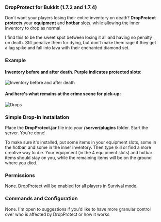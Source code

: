 ### DropProtect for Bukkit (1.7.2 and 1.7.4)

Don't want your players losing their entire inventory on death? **DropProtect protects** your **equipment** and **hotbar** slots, while allowing the inner inventory to drop as normal.

I find this to be the sweet spot between losing it all and having no penalty on death. Still penalize them for dying, but don't make them rage if they get a lag spike and fall into lava with their enchanted diamond set.

### Example

#### Inventory before and after death. Purple indicates protected slots:
![Inventory before and after death](http://www.virtivia.com/minecraft/bukkitplugins/dropprotect/images/inventory.png)

#### And here's what remains at the crime scene for pick-up:
![Drops](http://www.virtivia.com/minecraft/bukkitplugins/dropprotect/images/drops.png)

### Simple Drop-in Installation

Place the **DropProtect.jar** file into your **/server/plugins** folder. Start the server. You're done!

To make sure it's installed, put some items in your equipment slots, some in the hotbar, and some in the inner inventory. Then type /kill or find a more creative way to die. Your equipment (in the 4 equipment slots) and hotbar items should stay on you, while the remaining items will be on the ground where you died.

### Permissions

None. DropProtect will be enabled for all players in Survival mode.

### Commands and Configuration

None. I'm open to suggestions if you'd like to have more granular control over who is affected by DropProtect or how it works.
